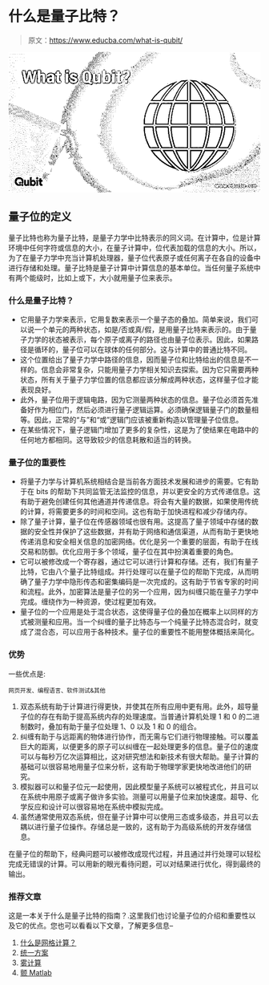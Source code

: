 # 什么是量子比特？

> 原文：<https://www.educba.com/what-is-qubit/>

![What is Qubit?](img/a355b831c12abd87eb2e6170f1710ee9.png)



## 量子位的定义

量子比特也称为量子比特，是量子力学中比特表示的同义词。在计算中，位是计算环境中任何字符或信息的大小，在量子计算中，位代表加载的信息的大小。所以，为了在量子力学中充当计算机处理器，量子位代表原子或任何离子在各自的设备中进行存储和处理。量子比特是量子计算中计算信息的基本单位。当任何量子系统中有两个能级时，比如上或下，大小就用量子位来表示。

### 什么是量子比特？

*   它用量子力学来表示，它用复数来表示一个量子态的叠加。简单来说，我们可以说一个单元的两种状态，如是/否或真/假，是用量子比特来表示的。由于量子力学的状态被表示，每个原子或离子的路径也由量子位表示。因此，如果路径是循环的，量子位可以在球体的任何部分。这与计算中的普通比特不同。
*   这个位置给出了量子力学中路径的信息，因而量子位和比特给出的信息是不一样的。信息会非常复杂，只能用量子力学相关知识去探索。因为它只需要两种状态，所有关于量子力学位置的信息都应该分解成两种状态，这样量子位才能表现良好。
*   此外，量子位用于逻辑电路，因为它测量两种状态的信息。量子位必须首先准备好作为相位门，然后必须进行量子逻辑运算。必须确保逻辑量子门的数量相等。因此，正常的“与”和“或”逻辑门应该被重新构造以管理量子位信息。
*   在某些情况下，量子逻辑门增加了更多的复杂性，这是为了使结果在电路中的任何地方都相同。这导致较少的信息耗散和适当的转换。

### 量子位的重要性

*   将量子力学与计算机系统相结合是当前各方面技术发展和进步的需要。它有助于在 bits 的帮助下共同监管无法监控的信息，并以更安全的方式传递信息。这有助于避免创建任何其他通道并传递信息。将会有大量的数据，如果使用传统的计算，将需要更多的时间和空间。这也有助于加快进程和减少存储内存。
*   除了量子计算，量子位在传感器领域也很有用。这提高了量子领域中存储的数据的安全性并保护了这些数据，并有助于网络和通信渠道，从而有助于更快地传递消息和安全相关信息的加密网络。优化是另一个重要的层面，有助于在线交易和防御。优化应用于多个领域，量子位在其中扮演着重要的角色。
*   它可以被修改成一个寄存器，通过它可以进行计算和存储。还有，我们有量子比特，它由八个量子比特组成。并行处理可以在量子位的帮助下完成，从而明确了量子力学中隐形传态和密集编码是一次完成的。这有助于节省专家的时间和流程。此外，加密算法是量子位的另一个应用，因为纠缠只能在量子力学中完成。缠绕作为一种资源，使过程更加有效。
*   量子位的一个应用是处于混合状态，这使得量子位的叠加在概率上以同样的方式被测量和应用。当一个纠缠的量子比特态与一个纯量子比特态混合时，就变成了混合态，可以应用于各种技术。量子位的重要性不能用整体概括来简化。

### 优势

一些优点是:

<small>网页开发、编程语言、软件测试&其他</small>

1.  双态系统有助于计算进行得更快，并使其在所有应用中更有用。此外，超导量子位的存在有助于提高系统内存的处理速度。当普通计算机处理 1 和 0 的二进制数时，叠加有助于量子位处理 1、0 以及 1 和 0 的组合。
2.  纠缠有助于与远距离的物体进行协作，而无需与它们进行物理接触。可以覆盖巨大的距离，以便更多的原子可以纠缠在一起处理更多的信息。量子位的速度可以与每秒万亿次运算相比，这对研究想法和新技术有很大帮助。量子计算的基础可以很容易地用量子位来分析，这有助于物理学家更快地改进他们的研究。
3.  模拟器可以和量子位元一起使用，因此模型量子系统可以被程式化，并且可以在系统中用原子或离子做许多实验。测量可以用量子位来加快速度。超导、化学反应和设计可以很容易地在系统中模拟完成。
4.  虽然通常使用双态系统，但在量子计算中可以使用三态或多级态，并且可以去耦以进行量子位操作。存储总是一致的，这有助于为高级系统的开发存储信息。

在量子位的帮助下，经典问题可以被修改成现代过程，并且通过并行处理可以轻松完成无错误的计算。可以用新的眼光看待问题，可以对结果进行优化，得到最终的输出。

### 推荐文章

这是一本关于什么是量子比特的指南？.这里我们也讨论量子位的介绍和重要性以及它的优点。您也可以看看以下文章，了解更多信息–

1.  [什么是网格计算？](https://www.educba.com/what-is-grid-computing/)
2.  [统一方案](https://www.educba.com/unity-alternatives/)
3.  [雾计算](https://www.educba.com/fog-computing/)
4.  [颤 Matlab](https://www.educba.com/quiver-matlab/)





